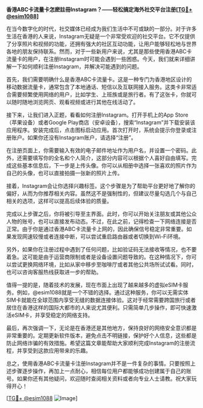 **香港ABC卡流量卡怎麽註冊Instagram？——轻松搞定海外社交平台注册[[TG💪+ @esim1088](https://t.me/s/esim1088)]**

在当今数字化的时代，社交媒体已经成为我们生活中不可或缺的一部分。对于许多生活在香港的人来说，Instagram无疑是一个非常受欢迎的社交平台。它不仅提供了分享照片和视频的功能，还拥有强大的社区互动功能，让用户能够轻松地与世界各地的朋友保持联系。然而，对于一些新用户来说，尤其是那些使用香港ABC卡流量卡的用户，在注册Instagram时可能会遇到一些困惑。今天，我们就来详细讲解一下如何顺利注册Instagram，并解决可能遇到的问题。

首先，我们需要明确什么是香港ABC卡流量卡。这是一种专门为香港地区设计的移动数据流量卡，通常包含了本地通话、短信以及互联网接入服务。这类卡非常适合需要频繁使用网络的用户，比如学生、上班族或是旅行者。有了这张卡，你就可以随时随地浏览网页、观看视频或进行其他在线活动了。

接下来，让我们进入正题，看看如何注册Instagram。打开手机上的App Store（苹果设备）或者Google Play商店（安卓设备），搜索“Instagram”并下载安装该应用程序。安装完成后，点击图标启动应用。首次打开时，系统会提示你登录或注册账户。如果你还没有Instagram账户，请选择“注册”。

在注册页面上，你需要输入有效的电子邮件地址作为用户名，并设置一个密码。此外，还需要填写你的全名和个人简介，这部分内容可以根据个人喜好自由填写。完成这些基本信息后，下一步是上传头像。你可以从相册中选择一张喜欢的照片作为自己的头像，也可以直接拍摄一张新的照片上传。

接着，Instagram会让你选择兴趣标签。这个步骤是为了帮助平台更好地了解你的偏好，从而为你推荐相关内容。虽然这不是强制性的，但建议尽量勾选几个与自己相关的选项，这样可以提高后续体验的质量。

完成以上步骤之后，你将被引导至主界面。此时，你可以开始关注朋友或其他公众人物的账号，也可以直接发布动态。不过，在此之前，记得检查一下网络连接是否正常。由于你是通过香港ABC卡流量卡上网的，因此确保信号稳定非常重要。如果发现网速较慢或者连接中断，可以尝试重启路由器或者切换到Wi-Fi环境。

另外，如果你在注册过程中遇到了任何问题，比如验证码无法接收等情况，也不要着急。这可能是由于运营商限制或者是设备设置问题导致的。在这种情况下，你可以尝试更换网络环境，比如从家中移步至咖啡厅或者其他公共场所试试看。同时，也可以咨询客服热线获取进一步的帮助。

值得一提的是，随着技术的发展，现在市面上出现了越来越多的虚拟eSIM卡服务。例如，@esim1088就是一个不错的选择。通过这种服务，你可以无需实体SIM卡就能在全球范围内享受无缝的数据连接体验。这对于经常需要跨国旅行或者居住在香港这样的国际大都市的人来说尤其便利。只需简单几步操作，即可快速激活eSIM卡，并享受稳定的网络支持。

最后，再次强调一下，无论是在香港还是其他地方，保持良好的网络安全意识都是非常重要的。定期更新软件版本，避免点击不明链接，保护好个人信息，这些都是防止网络诈骗的有效措施。希望这篇文章能帮助大家顺利完成Instagram的注册流程，并享受到这款应用带来的乐趣。

总之，使用香港ABC卡流量卡注册Instagram并不是一件复杂的事情。只要按照上述步骤逐步操作，再加上一点耐心，相信每位用户都能够成功创建属于自己的账号。如果你还有其他疑问，欢迎随时查阅相关资料或者向专业人士请教。祝大家玩得开心！

[[TG💪+ @esim1088](https://t.me/s/esim1088) ![Image](https://i.postimg.cc/4NQfJmqS/Snipaste-2025-05-13-00-14-12.png)]